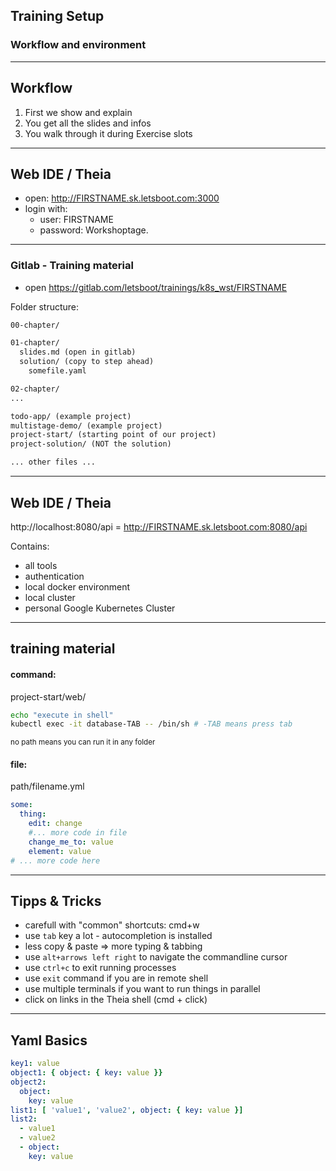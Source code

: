 ## Training Setup
### Workflow and environment

----

## Workflow

1. First we show and explain
2. You get all the slides and infos
3. You walk through it during Exercise slots

----

## Web IDE / Theia

* open: http://FIRSTNAME.sk.letsboot.com:3000
* login with:
  * user: FIRSTNAME
  * password: Workshoptage.

----

### Gitlab - Training material

* open https://gitlab.com/letsboot/trainings/k8s_wst/FIRSTNAME

Folder structure:
```txt
00-chapter/

01-chapter/
  slides.md (open in gitlab)
  solution/ (copy to step ahead)
    somefile.yaml

02-chapter/
...

todo-app/ (example project)
multistage-demo/ (example project)
project-start/ (starting point of our project)
project-solution/ (NOT the solution)

... other files ...
```

----

## Web IDE / Theia

http://localhost:8080/api = http://FIRSTNAME.sk.letsboot.com:8080/api

Contains:
* all tools
* authentication
* local docker environment
* local cluster
* personal Google Kubernetes Cluster

----

## training material

#### command:

project-start/web/
```bash
echo "execute in shell"
kubectl exec -it database-TAB -- /bin/sh # -TAB means press tab
```
<small>no path means you can run it in any folder</small>

#### file:

path/filename.yml
```yaml
some:
  thing:
    edit: change
    #... more code in file
    change_me_to: value
    element: value
# ... more code here
```

----

## Tipps & Tricks

* carefull with "common" shortcuts: cmd+w
* use `tab` key a lot - autocompletion is installed
* less copy & paste => more typing & tabbing
* use `alt+arrows left right` to navigate the commandline cursor
* use `ctrl+c` to exit running processes
* use `exit` command if you are in remote shell
* use multiple terminals if you want to run things in parallel
* click on links in the Theia shell (cmd + click)

----

## Yaml Basics

```yaml
key1: value
object1: { object: { key: value }}
object2:
  object: 
    key: value
list1: [ 'value1', 'value2', object: { key: value }]
list2: 
  - value1
  - value2
  - object: 
    key: value
```